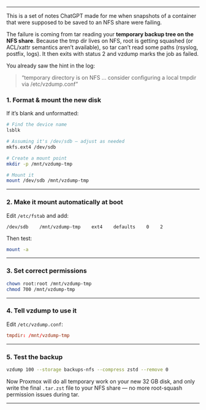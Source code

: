 
---
This is a set of notes ChatGPT made for me when snapshots of a container that were supposed to be saved to an NFS share were failing.

The failure is coming from tar reading your **temporary backup tree on the NFS share**. Because the tmp dir lives on NFS, root is getting squashed (or ACL/xattr semantics aren’t available), so tar can’t read some paths (rsyslog, postfix, logs). It then exits with status 2 and vzdump marks the job as failed.

You already saw the hint in the log:

> “temporary directory is on NFS … consider configuring a local tmpdir via /etc/vzdump.conf”
### 1. Format & mount the new disk

If it’s blank and unformatted:

```bash
# Find the device name
lsblk

# Assuming it's /dev/sdb — adjust as needed
mkfs.ext4 /dev/sdb

# Create a mount point
mkdir -p /mnt/vzdump-tmp

# Mount it
mount /dev/sdb /mnt/vzdump-tmp
```

---

### 2. Make it mount automatically at boot

Edit `/etc/fstab` and add:

```fstab
/dev/sdb    /mnt/vzdump-tmp    ext4    defaults    0    2
```

Then test:

```bash
mount -a
```

---

### 3. Set correct permissions

```bash
chown root:root /mnt/vzdump-tmp
chmod 700 /mnt/vzdump-tmp
```

---

### 4. Tell vzdump to use it

Edit `/etc/vzdump.conf`:

```conf
tmpdir: /mnt/vzdump-tmp
```

---

### 5. Test the backup

```bash
vzdump 100 --storage backups-nfs --compress zstd --remove 0
```

Now Proxmox will do all temporary work on your new 32 GB disk, and only write the final `.tar.zst` file to your NFS share — no more root-squash permission issues during tar.

---

